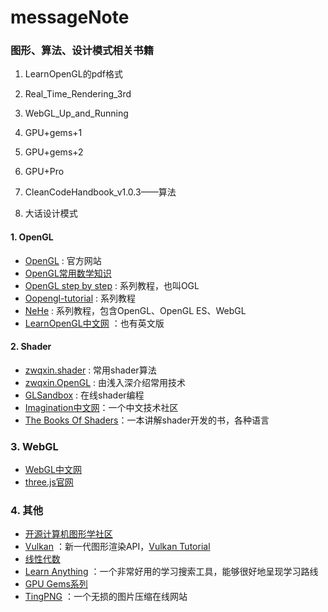 # messageNote

### 图形、算法、设计模式相关书籍

1. LearnOpenGL的pdf格式
2. Real_Time_Rendering_3rd
2. WebGL_Up_and_Running
3. GPU+gems+1
4. GPU+gems+2
5. GPU+Pro

6. CleanCodeHandbook_v1.0.3——算法

7. 大话设计模式

#### 1. OpenGL
- [OpenGL](https://www.opengl.org) : 官方网站 
- [OpenGL常用数学知识 ](http://www.songho.ca/opengl/index.html)
- [OpenGL step by step](http://ogldev.atspace.co.uk) : 系列教程，也叫OGL
- [Oopengl-tutorial](http://www.opengl-tutorial.org/cn/beginners-tutorials/tutorial-1-opening-a-window/) : 系列教程
- [NeHe](http://nehe.gamedev.net) : 系列教程，包含OpenGL、OpenGL ES、WebGL
- [LearnOpenGL中文网](http://learnopengl-cn.readthedocs.io/zh/latest/) ：也有英文版 

#### 2. Shader
- [zwqxin.shader](http://www.zwqxin.com/archives/shaderglsl.html) : 常用shader算法 
- [zwqxin.OpenGL](http://www.zwqxin.com/archives/opengl.html) : 由浅入深介绍常用技术
- [GLSandbox](http://www.glslsandbox.com) : 在线shader编程 
- [Imagination中文网](http://imgtec.eetrend.com/tag/1831)：一个中文技术社区 
- [The Books Of Shaders](http://thebookofshaders.com)：一本讲解shader开发的书，各种语言

### 3. WebGL
- [WebGL中文网](http://hewebgl.com/article/articledir/1)
- [three.js官网](https://threejs.org/examples/)

### 4. 其他
- [开源计算机图形学社区](http://www.opengpu.org/forum.php)
- [Vulkan](https://www.khronos.org/vulkan/) ：新一代图形渲染API，[Vulkan Tutorial](https://vulkan-tutorial.com/Loading_models)
- [线性代数](https://betterexplained.com/articles/linear-algebra-guide/)
- [Learn Anything](https://learn-anything.xyz) ：一个非常好用的学习搜索工具，能够很好地呈现学习路线  
- [GPU Gems系列](https://developer.nvidia.com/gpugems/GPUGems/gpugems_pref01.html)
- [TingPNG](https://tinypng.com) ：一个无损的图片压缩在线网站
